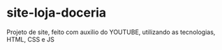 # site-loja-doceria
Projeto de site, feito com auxilio do YOUTUBE, utilizando as tecnologias, HTML, CSS e JS
